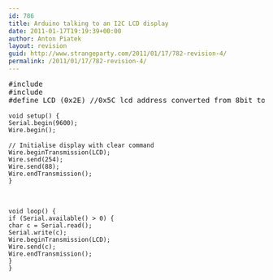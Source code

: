```yaml
---
id: 786
title: Arduino talking to an I2C LCD display
date: 2011-01-17T19:19:39+00:00
author: Anton Piatek
layout: revision
guid: http://www.strangeparty.com/2011/01/17/782-revision-4/
permalink: /2011/01/17/782-revision-4/
---
```

<pre lang="C">#include
#include
#define LCD (0x2E) //0x5C lcd address converted from 8bit to 7bit

<code lang="C">void setup() {
Serial.begin(9600);
Wire.begin();</code>

<code lang="C">// Initialise display with clear command
Wire.beginTransmission(LCD);
Wire.send(254);
Wire.send(88);
Wire.endTransmission();
}

</code>

<code lang="C">void loop() {
if (Serial.available() &gt; 0) {
char c = Serial.read();
Serial.write(c);
Wire.beginTransmission(LCD);
Wire.send(c);
Wire.endTransmission();
}
} </code></pre>